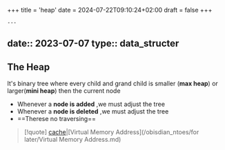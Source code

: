 +++
title = 'heap'
date = 2024-07-22T09:10:24+02:00
draft = false
+++

    ---
date:: 2023-07-07
type:: data_structer
---
## The Heap
It's binary tree where every child and grand child is smaller (**max heap**) or larger(**mini heap**) then the current node 
- Whenever a **node is added** ,we must adjust the tree 
- Whenever  a **node is deleted** ,we must adjust the tree 
- ==Therese no traversing==


>[!quote] [cache](/nixos/cache.md)|[Virtual Memory Address](/obisdian_ntoes/for later/Virtual Memory Address.md)